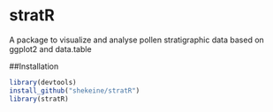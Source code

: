 # stratR
A package to visualize and analyse pollen stratigraphic data based on ggplot2 and data.table

##Installation

```r
library(devtools)
install_github("shekeine/stratR")
library(stratR)
```
